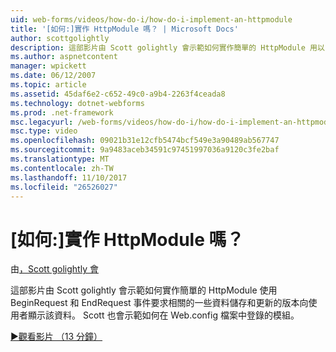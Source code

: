 ```yaml
---
uid: web-forms/videos/how-do-i/how-do-i-implement-an-httpmodule
title: '[如何:]實作 HttpModule 嗎？ | Microsoft Docs'
author: scottgolightly
description: 這部影片由 Scott golightly 會示範如何實作簡單的 HttpModule 用以 BeginRequest 和 EndRequest 事件儲存要求其相關的某些資料...
ms.author: aspnetcontent
manager: wpickett
ms.date: 06/12/2007
ms.topic: article
ms.assetid: 45daf6e2-c652-49c0-a9b4-2263f4ceada8
ms.technology: dotnet-webforms
ms.prod: .net-framework
msc.legacyurl: /web-forms/videos/how-do-i/how-do-i-implement-an-httpmodule
msc.type: video
ms.openlocfilehash: 09021b31e12cfb5474bcf549e3a90489ab567747
ms.sourcegitcommit: 9a9483aceb34591c97451997036a9120c3fe2baf
ms.translationtype: MT
ms.contentlocale: zh-TW
ms.lasthandoff: 11/10/2017
ms.locfileid: "26526027"
---
```

<a name="how-do-i-implement-an-httpmodule"></a>[如何:]實作 HttpModule 嗎？
====================
由[，Scott golightly 會](https://github.com/scottgolightly)

這部影片由 Scott golightly 會示範如何實作簡單的 HttpModule 使用 BeginRequest 和 EndRequest 事件要求相關的一些資料儲存和更新的版本向使用者顯示該資料。 Scott 也會示範如何在 Web.config 檔案中登錄的模組。

[&#9654;觀看影片 （13 分鐘）](https://channel9.msdn.com/Blogs/ASP-NET-Site-Videos/how-do-i-implement-an-httpmodule)
